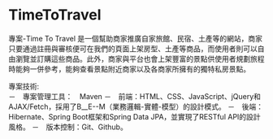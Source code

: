 # TimeToTravel
專案-Time To Travel 是一個幫助商家推廣自家旅館、民宿、土產等的網站，商家只要通過註冊與審核便可在我們的頁面上架房型、土產等商品，而使用者則可以自由瀏覽並訂購這些商品。此外，商家與平台也會上架豐富的景點供使用者規劃旅程時能夠一併參考，能夠查看景點附近商家以及各商家所擁有的獨特私房景點。

專案技術:  
－　專案管理工具：　Maven
－　前端：HTML、CSS、JavaScript、jQuery和 AJAX/Fetch，採用了B__E--M（業務邏輯-實體-模型）的設計模式。
－　後端：Hibernate、Spring Boot框架和Spring Data JPA，並實現了RESTful API的設計風格。
－　版本控制：Git、Github。
